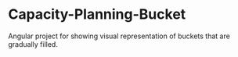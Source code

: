 # Capacity-Planning-Bucket
Angular project for showing visual representation of buckets that are gradually filled. 
